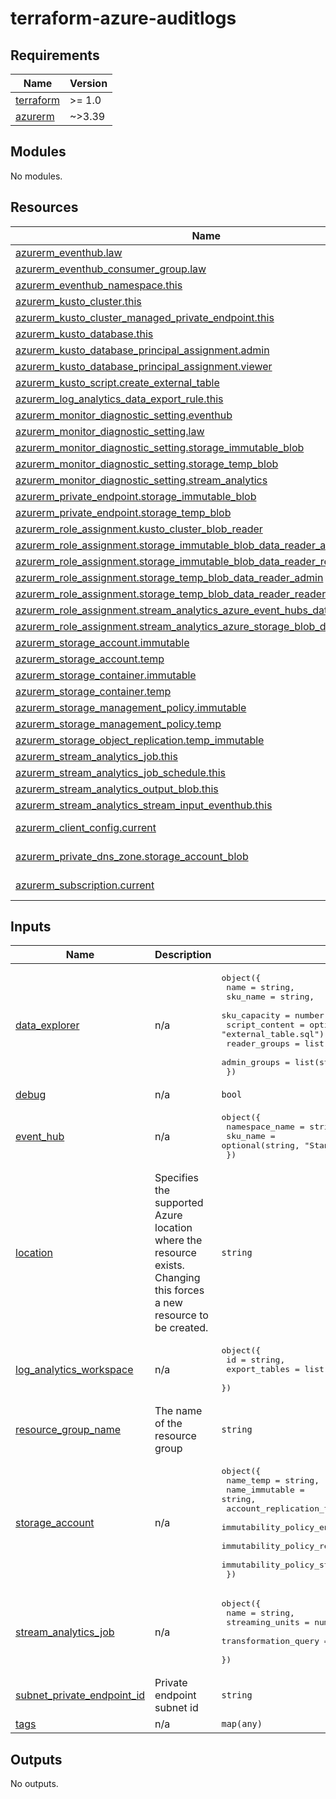 # terraform-azure-auditlogs<!-- BEGINNING OF PRE-COMMIT-TERRAFORM DOCS HOOK -->
## Requirements

| Name | Version |
|------|---------|
| <a name="requirement_terraform"></a> [terraform](#requirement\_terraform) | >= 1.0 |
| <a name="requirement_azurerm"></a> [azurerm](#requirement\_azurerm) | ~>3.39 |

## Modules

No modules.

## Resources

| Name | Type |
|------|------|
| [azurerm_eventhub.law](https://registry.terraform.io/providers/hashicorp/azurerm/latest/docs/resources/eventhub) | resource |
| [azurerm_eventhub_consumer_group.law](https://registry.terraform.io/providers/hashicorp/azurerm/latest/docs/resources/eventhub_consumer_group) | resource |
| [azurerm_eventhub_namespace.this](https://registry.terraform.io/providers/hashicorp/azurerm/latest/docs/resources/eventhub_namespace) | resource |
| [azurerm_kusto_cluster.this](https://registry.terraform.io/providers/hashicorp/azurerm/latest/docs/resources/kusto_cluster) | resource |
| [azurerm_kusto_cluster_managed_private_endpoint.this](https://registry.terraform.io/providers/hashicorp/azurerm/latest/docs/resources/kusto_cluster_managed_private_endpoint) | resource |
| [azurerm_kusto_database.this](https://registry.terraform.io/providers/hashicorp/azurerm/latest/docs/resources/kusto_database) | resource |
| [azurerm_kusto_database_principal_assignment.admin](https://registry.terraform.io/providers/hashicorp/azurerm/latest/docs/resources/kusto_database_principal_assignment) | resource |
| [azurerm_kusto_database_principal_assignment.viewer](https://registry.terraform.io/providers/hashicorp/azurerm/latest/docs/resources/kusto_database_principal_assignment) | resource |
| [azurerm_kusto_script.create_external_table](https://registry.terraform.io/providers/hashicorp/azurerm/latest/docs/resources/kusto_script) | resource |
| [azurerm_log_analytics_data_export_rule.this](https://registry.terraform.io/providers/hashicorp/azurerm/latest/docs/resources/log_analytics_data_export_rule) | resource |
| [azurerm_monitor_diagnostic_setting.eventhub](https://registry.terraform.io/providers/hashicorp/azurerm/latest/docs/resources/monitor_diagnostic_setting) | resource |
| [azurerm_monitor_diagnostic_setting.law](https://registry.terraform.io/providers/hashicorp/azurerm/latest/docs/resources/monitor_diagnostic_setting) | resource |
| [azurerm_monitor_diagnostic_setting.storage_immutable_blob](https://registry.terraform.io/providers/hashicorp/azurerm/latest/docs/resources/monitor_diagnostic_setting) | resource |
| [azurerm_monitor_diagnostic_setting.storage_temp_blob](https://registry.terraform.io/providers/hashicorp/azurerm/latest/docs/resources/monitor_diagnostic_setting) | resource |
| [azurerm_monitor_diagnostic_setting.stream_analytics](https://registry.terraform.io/providers/hashicorp/azurerm/latest/docs/resources/monitor_diagnostic_setting) | resource |
| [azurerm_private_endpoint.storage_immutable_blob](https://registry.terraform.io/providers/hashicorp/azurerm/latest/docs/resources/private_endpoint) | resource |
| [azurerm_private_endpoint.storage_temp_blob](https://registry.terraform.io/providers/hashicorp/azurerm/latest/docs/resources/private_endpoint) | resource |
| [azurerm_role_assignment.kusto_cluster_blob_reader](https://registry.terraform.io/providers/hashicorp/azurerm/latest/docs/resources/role_assignment) | resource |
| [azurerm_role_assignment.storage_immutable_blob_data_reader_admin](https://registry.terraform.io/providers/hashicorp/azurerm/latest/docs/resources/role_assignment) | resource |
| [azurerm_role_assignment.storage_immutable_blob_data_reader_reader](https://registry.terraform.io/providers/hashicorp/azurerm/latest/docs/resources/role_assignment) | resource |
| [azurerm_role_assignment.storage_temp_blob_data_reader_admin](https://registry.terraform.io/providers/hashicorp/azurerm/latest/docs/resources/role_assignment) | resource |
| [azurerm_role_assignment.storage_temp_blob_data_reader_reader](https://registry.terraform.io/providers/hashicorp/azurerm/latest/docs/resources/role_assignment) | resource |
| [azurerm_role_assignment.stream_analytics_azure_event_hubs_data_receiver](https://registry.terraform.io/providers/hashicorp/azurerm/latest/docs/resources/role_assignment) | resource |
| [azurerm_role_assignment.stream_analytics_azure_storage_blob_data_contributor](https://registry.terraform.io/providers/hashicorp/azurerm/latest/docs/resources/role_assignment) | resource |
| [azurerm_storage_account.immutable](https://registry.terraform.io/providers/hashicorp/azurerm/latest/docs/resources/storage_account) | resource |
| [azurerm_storage_account.temp](https://registry.terraform.io/providers/hashicorp/azurerm/latest/docs/resources/storage_account) | resource |
| [azurerm_storage_container.immutable](https://registry.terraform.io/providers/hashicorp/azurerm/latest/docs/resources/storage_container) | resource |
| [azurerm_storage_container.temp](https://registry.terraform.io/providers/hashicorp/azurerm/latest/docs/resources/storage_container) | resource |
| [azurerm_storage_management_policy.immutable](https://registry.terraform.io/providers/hashicorp/azurerm/latest/docs/resources/storage_management_policy) | resource |
| [azurerm_storage_management_policy.temp](https://registry.terraform.io/providers/hashicorp/azurerm/latest/docs/resources/storage_management_policy) | resource |
| [azurerm_storage_object_replication.temp_immutable](https://registry.terraform.io/providers/hashicorp/azurerm/latest/docs/resources/storage_object_replication) | resource |
| [azurerm_stream_analytics_job.this](https://registry.terraform.io/providers/hashicorp/azurerm/latest/docs/resources/stream_analytics_job) | resource |
| [azurerm_stream_analytics_job_schedule.this](https://registry.terraform.io/providers/hashicorp/azurerm/latest/docs/resources/stream_analytics_job_schedule) | resource |
| [azurerm_stream_analytics_output_blob.this](https://registry.terraform.io/providers/hashicorp/azurerm/latest/docs/resources/stream_analytics_output_blob) | resource |
| [azurerm_stream_analytics_stream_input_eventhub.this](https://registry.terraform.io/providers/hashicorp/azurerm/latest/docs/resources/stream_analytics_stream_input_eventhub) | resource |
| [azurerm_client_config.current](https://registry.terraform.io/providers/hashicorp/azurerm/latest/docs/data-sources/client_config) | data source |
| [azurerm_private_dns_zone.storage_account_blob](https://registry.terraform.io/providers/hashicorp/azurerm/latest/docs/data-sources/private_dns_zone) | data source |
| [azurerm_subscription.current](https://registry.terraform.io/providers/hashicorp/azurerm/latest/docs/data-sources/subscription) | data source |

## Inputs

| Name | Description | Type | Default | Required |
|------|-------------|------|---------|:--------:|
| <a name="input_data_explorer"></a> [data\_explorer](#input\_data\_explorer) | n/a | <pre>object({<br>    name           = string,<br>    sku_name       = string,<br>    sku_capacity   = number,<br>    script_content = optional(string, "external_table.sql"),<br>    reader_groups  = list(string),<br>    admin_groups   = list(string)<br>  })</pre> | n/a | yes |
| <a name="input_debug"></a> [debug](#input\_debug) | n/a | `bool` | `false` | no |
| <a name="input_event_hub"></a> [event\_hub](#input\_event\_hub) | n/a | <pre>object({<br>    namespace_name = string,<br>    sku_name       = optional(string, "Standard"),<br>  })</pre> | n/a | yes |
| <a name="input_location"></a> [location](#input\_location) | Specifies the supported Azure location where the resource exists. Changing this forces a new resource to be created. | `string` | n/a | yes |
| <a name="input_log_analytics_workspace"></a> [log\_analytics\_workspace](#input\_log\_analytics\_workspace) | n/a | <pre>object({<br>    id            = string,<br>    export_tables = list(string),<br>  })</pre> | n/a | yes |
| <a name="input_resource_group_name"></a> [resource\_group\_name](#input\_resource\_group\_name) | The name of the resource group | `string` | n/a | yes |
| <a name="input_storage_account"></a> [storage\_account](#input\_storage\_account) | n/a | <pre>object({<br>    name_temp                          = string,<br>    name_immutable                     = string,<br>    account_replication_type           = optional(string, "ZRS"),<br>    immutability_policy_enabled        = bool,<br>    immutability_policy_retention_days = number,<br>    immutability_policy_state          = string,<br>  })</pre> | n/a | yes |
| <a name="input_stream_analytics_job"></a> [stream\_analytics\_job](#input\_stream\_analytics\_job) | n/a | <pre>object({<br>    name                 = string,<br>    streaming_units      = number,<br>    transformation_query = optional(string, "transformation_query.sql"),<br>  })</pre> | n/a | yes |
| <a name="input_subnet_private_endpoint_id"></a> [subnet\_private\_endpoint\_id](#input\_subnet\_private\_endpoint\_id) | Private endpoint subnet id | `string` | n/a | yes |
| <a name="input_tags"></a> [tags](#input\_tags) | n/a | `map(any)` | n/a | yes |

## Outputs

No outputs.
<!-- END OF PRE-COMMIT-TERRAFORM DOCS HOOK -->
